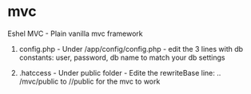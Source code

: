 # mvc
Eshel MVC - Plain vanilla mvc framework

  1. config.php - Under /app/config/config.php - edit the 3 lines with db constants: user, password, db name to match your db settings

  2. .hatccess - Under public folder - Edite the rewriteBase line: ..  /mvc/public to /<your folder>/public for the mvc to work


